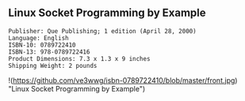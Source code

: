 Linux Socket Programming by Example
-----------------------------------

    Publisher: Que Publishing; 1 edition (April 28, 2000)
    Language: English
    ISBN-10: 0789722410
    ISBN-13: 978-0789722416
    Product Dimensions: 7.3 x 1.3 x 9 inches
    Shipping Weight: 2 pounds

!(https://github.com/ve3wwg/isbn-0789722410/blob/master/front.jpg) "Linux Socket Programming by Example")

